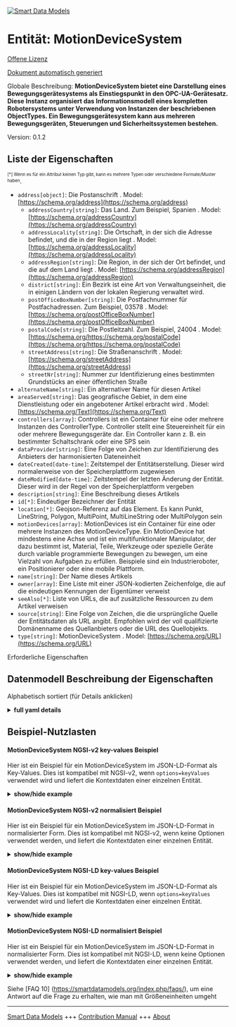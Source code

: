 <!-- 10-Header -->  
[![Smart Data Models](https://smartdatamodels.org/wp-content/uploads/2022/01/SmartDataModels_logo.png "Logo")](https://smartdatamodels.org)  
Entität: MotionDeviceSystem  
===========================<!-- /10-Header -->  
<!-- 15-License -->  
[Offene Lizenz](https://github.com/smart-data-models//dataModel.OPCUA/blob/master/MotionDeviceSystem/LICENSE.md)  
[Dokument automatisch generiert](https://docs.google.com/presentation/d/e/2PACX-1vTs-Ng5dIAwkg91oTTUdt8ua7woBXhPnwavZ0FxgR8BsAI_Ek3C5q97Nd94HS8KhP-r_quD4H0fgyt3/pub?start=false&loop=false&delayms=3000#slide=id.gb715ace035_0_60)  
<!-- /15-License -->  
<!-- 20-Description -->  
Globale Beschreibung: **MotionDeviceSystem bietet eine Darstellung eines Bewegungsgerätesystems als Einstiegspunkt in den OPC-UA-Gerätesatz. Diese Instanz organisiert das Informationsmodell eines kompletten Robotersystems unter Verwendung von Instanzen der beschriebenen ObjectTypes. Ein Bewegungsgerätesystem kann aus mehreren Bewegungsgeräten, Steuerungen und Sicherheitssystemen bestehen.**  
Version: 0.1.2  
<!-- /20-Description -->  
<!-- 30-PropertiesList -->  

## Liste der Eigenschaften  

<sup><sub>[*] Wenn es für ein Attribut keinen Typ gibt, kann es mehrere Typen oder verschiedene Formate/Muster haben</sub></sup>.  
- `address[object]`: Die Postanschrift  . Model: [https://schema.org/address](https://schema.org/address)	- `addressCountry[string]`: Das Land. Zum Beispiel, Spanien  . Model: [https://schema.org/addressCountry](https://schema.org/addressCountry)  
	- `addressLocality[string]`: Die Ortschaft, in der sich die Adresse befindet, und die in der Region liegt  . Model: [https://schema.org/addressLocality](https://schema.org/addressLocality)  
	- `addressRegion[string]`: Die Region, in der sich der Ort befindet, und die auf dem Land liegt  . Model: [https://schema.org/addressRegion](https://schema.org/addressRegion)  
	- `district[string]`: Ein Bezirk ist eine Art von Verwaltungseinheit, die in einigen Ländern von der lokalen Regierung verwaltet wird.    
	- `postOfficeBoxNumber[string]`: Die Postfachnummer für Postfachadressen. Zum Beispiel, 03578  . Model: [https://schema.org/postOfficeBoxNumber](https://schema.org/postOfficeBoxNumber)  
	- `postalCode[string]`: Die Postleitzahl. Zum Beispiel, 24004  . Model: [https://schema.org/https://schema.org/postalCode](https://schema.org/https://schema.org/postalCode)  
	- `streetAddress[string]`: Die Straßenanschrift  . Model: [https://schema.org/streetAddress](https://schema.org/streetAddress)  
	- `streetNr[string]`: Nummer zur Identifizierung eines bestimmten Grundstücks an einer öffentlichen Straße    
- `alternateName[string]`: Ein alternativer Name für diesen Artikel  - `areaServed[string]`: Das geografische Gebiet, in dem eine Dienstleistung oder ein angebotener Artikel erbracht wird  . Model: [https://schema.org/Text](https://schema.org/Text)- `controllers[array]`:  Controllers ist ein Container für eine oder mehrere Instanzen des ControllerType. Controller stellt eine Steuereinheit für ein oder mehrere Bewegungsgeräte dar. Ein Controller kann z. B. ein bestimmter Schaltschrank oder eine SPS sein  - `dataProvider[string]`: Eine Folge von Zeichen zur Identifizierung des Anbieters der harmonisierten Dateneinheit  - `dateCreated[date-time]`: Zeitstempel der Entitätserstellung. Dieser wird normalerweise von der Speicherplattform zugewiesen  - `dateModified[date-time]`: Zeitstempel der letzten Änderung der Entität. Dieser wird in der Regel von der Speicherplattform vergeben  - `description[string]`: Eine Beschreibung dieses Artikels  - `id[*]`: Eindeutiger Bezeichner der Entität  - `location[*]`: Geojson-Referenz auf das Element. Es kann Punkt, LineString, Polygon, MultiPoint, MultiLineString oder MultiPolygon sein  - `motionDevices[array]`: MotionDevices ist ein Container für eine oder mehrere Instanzen des MotionDeviceType. Ein MotionDevice hat mindestens eine Achse und ist ein multifunktionaler Manipulator, der dazu bestimmt ist, Material, Teile, Werkzeuge oder spezielle Geräte durch variable programmierte Bewegungen zu bewegen, um eine Vielzahl von Aufgaben zu erfüllen. Beispiele sind ein Industrieroboter, ein Positionierer oder eine mobile Plattform.  - `name[string]`: Der Name dieses Artikels  - `owner[array]`: Eine Liste mit einer JSON-kodierten Zeichenfolge, die auf die eindeutigen Kennungen der Eigentümer verweist  - `seeAlso[*]`: Liste von URLs, die auf zusätzliche Ressourcen zu dem Artikel verweisen  - `source[string]`: Eine Folge von Zeichen, die die ursprüngliche Quelle der Entitätsdaten als URL angibt. Empfohlen wird der voll qualifizierte Domänenname des Quellanbieters oder die URL des Quellobjekts.  - `type[string]`: MotionDeviceSystem  . Model: [https://schema.org/URL](https://schema.org/URL)<!-- /30-PropertiesList -->  
<!-- 35-RequiredProperties -->  
Erforderliche Eigenschaften  
<!-- /35-RequiredProperties -->  
<!-- 40-NotesYaml -->  
<!-- /40-NotesYaml -->  
<!-- 50-DataModelHeader -->  
## Datenmodell Beschreibung der Eigenschaften  
Alphabetisch sortiert (für Details anklicken)  
<!-- /50-DataModelHeader -->  
<!-- 60-ModelYaml -->  
<details><summary><strong>full yaml details</strong></summary>    
```yaml  
MotionDeviceSystem:    
  description: 'MotionDeviceSystem provides a representation of a motion device system as an entry point to the OPC UA device set. This instance organises the information model of a complete robotics system using instances of the described ObjectTypes. A motion device system may consist of multiple motion devices, controllers and safety systems.'    
  properties:    
    address:    
      description: The mailing address    
      properties:    
        addressCountry:    
          description: 'The country. For example, Spain'    
          type: string    
          x-ngsi:    
            model: https://schema.org/addressCountry    
            type: Property    
        addressLocality:    
          description: 'The locality in which the street address is, and which is in the region'    
          type: string    
          x-ngsi:    
            model: https://schema.org/addressLocality    
            type: Property    
        addressRegion:    
          description: 'The region in which the locality is, and which is in the country'    
          type: string    
          x-ngsi:    
            model: https://schema.org/addressRegion    
            type: Property    
        district:    
          description: 'A district is a type of administrative division that, in some countries, is managed by the local government'    
          type: string    
          x-ngsi:    
            type: Property    
        postOfficeBoxNumber:    
          description: 'The post office box number for PO box addresses. For example, 03578'    
          type: string    
          x-ngsi:    
            model: https://schema.org/postOfficeBoxNumber    
            type: Property    
        postalCode:    
          description: 'The postal code. For example, 24004'    
          type: string    
          x-ngsi:    
            model: https://schema.org/https://schema.org/postalCode    
            type: Property    
        streetAddress:    
          description: The street address    
          type: string    
          x-ngsi:    
            model: https://schema.org/streetAddress    
            type: Property    
        streetNr:    
          description: Number identifying a specific property on a public street    
          type: string    
          x-ngsi:    
            type: Property    
      type: object    
      x-ngsi:    
        model: https://schema.org/address    
        type: Property    
    alternateName:    
      description: An alternative name for this item    
      type: string    
      x-ngsi:    
        type: Property    
    areaServed:    
      description: The geographic area where a service or offered item is provided    
      type: string    
      x-ngsi:    
        model: https://schema.org/Text    
        type: Property    
    controllers:    
      description: ' Controllers is a container for one or more instances of the ControllerType. Controller represents a controlling unit of one or more motion devices. A controller can be e.g. a specific control cabinet or a PLC'    
      items:    
        description: A Controller    
        properties:    
          browseName:    
            description: Controller BrowseName    
            type: string    
            x-ngsi:    
              model: https://schema.org/Text    
              type: Property    
          components:    
            description: 'Components is a container for one or more instances of subtypes of ComponentType defined in OPC UA DI. The listed components are installed in the motion device system, e.g. a processing-unit, a power-supply, an IO-board or a drive, and have an electrical interface to the controller'    
            items:    
              description: A component    
              properties:    
                browseName:    
                  description: Component BrowseName    
                  type: string    
                  x-ngsi:    
                    model: https://schema.org/Text    
                    type: Property    
              type: object    
            type: array    
            x-ngsi:    
              type: Property    
          manufacturer:    
            description: The name of the company that manufactured the device    
            type: string    
            x-ngsi:    
              model: https://schema.org/Text    
              type: Property    
          model:    
            description: The name of the product    
            type: string    
            x-ngsi:    
              model: https://schema.org/Text    
              type: Property    
          parameterSet:    
            description: Provides a set of parameters    
            properties:    
              cabinetFanSpeed:    
                description: The speed of the cabinet fan    
                type: number    
                x-ngsi:    
                  model: https://schema.org/Number    
                  type: Property    
              cpuFanSpeed:    
                description: The speed of the CPU fan    
                type: number    
                x-ngsi:    
                  model: https://schema.org/Number    
                  type: Property    
              inputVoltage:    
                description: The input voltage of the controller which can be a configured value. To distinguish between an AC or DC supply the optional property Definition of the base type DataItemType shall be used    
                type: number    
                x-ngsi:    
                  model: https://schema.org/Number    
                  type: Property    
              startUpTime:    
                description: The date and time of the last start-up of the controller    
                format: date-time    
                x-ngsi:    
                  model: https://schema.org/DateTime    
                  type: Property    
              temperature:    
                description: The controller temperature given by a temperature sensor inside of the controller    
                type: number    
                x-ngsi:    
                  model: https://schema.org/Number    
                  type: Property    
              totalEnergyConsumption:    
                description: The total accumulated energy consumed by the motion devices related with this controller instance    
                type: number    
                x-ngsi:    
                  model: https://schema.org/Number    
                  type: Property    
              totalPowerOnTime:    
                description: The total accumulated time the controller was powered on    
                type: string    
                x-ngsi:    
                  model: https://schema.org/Text    
                  type: Property    
              upsState:    
                description: The vendor specific status of an integrated uninterruptible power supply or accumulator system    
                type: string    
                x-ngsi:    
                  model: https://schema.org/Text    
                  type: Property    
            type: object    
            x-ngsi:    
              type: Property    
          productCode:    
            description: A unique combination of numbers and letters used to identify the product. It may be the order information displayed on type shields or in ERP systems    
            type: string    
            x-ngsi:    
              model: https://schema.org/Text    
              type: Property    
          serialNumber:    
            description: A unique production number assigned by the manufacturer of the device. This is often stamped on the outside of the device and may be used for traceability and warranty purposes    
            type: string    
            x-ngsi:    
              model: https://schema.org/Text    
              type: Property    
          software:    
            description: Software is a container for one or more instances of SoftwareType defined in OPC UA DI. Each controller has at least one software installed that is a runtime software or firmware of the controller. NOTE This type of program is usually generated before installation and can only be modified thereafter by the manufacturer    
            items:    
              description: A software    
              properties:    
                browseName:    
                  description: Software BrowseName    
                  type: string    
                  x-ngsi:    
                    model: https://schema.org/Text    
                    type: Property    
              type: object    
            type: array    
            x-ngsi:    
              type: Property    
          taskControls:    
            description: TaskControls is a container for one or more instances of TaskControlType. The task control describes an execution engine that loads and runs task programs. One task runs one task program at the time. The system should instantiate the maximum allowed number of task controls    
            items:    
              description: A TaskControl    
              properties:    
                browseName:    
                  description: TaskControl BrowseName    
                  type: string    
                  x-ngsi:    
                    model: https://schema.org/Text    
                    type: Property    
                componentName:    
                  description: The name of the component    
                  type: string    
                  x-ngsi:    
                    model: https://schema.org/Text    
                    type: Property    
                parameterSet:    
                  description: Provides a set of parameters    
                  properties:    
                    executionMode:    
                      description: How the task control executes the task program    
                      type: number    
                      x-ngsi:    
                        model: https://schema.org/Number    
                        type: Property    
                    taskProgramLoaded:    
                      description: 'TRUE if a task program is loaded in the task control, FALSE otherwise'    
                      type: boolean    
                      x-ngsi:    
                        model: https://schema.org/Boolean    
                        type: Property    
                    taskProgramName:    
                      description: A customer given identifier for the task program    
                      type: string    
                      x-ngsi:    
                        model: https://schema.org/Text    
                        type: Property    
                  type: object    
                  x-ngsi:    
                    type: Property    
              type: object    
            type: array    
            x-ngsi:    
              type: Property    
        type: object    
      type: array    
      x-ngsi:    
        type: Property    
    dataProvider:    
      description: A sequence of characters identifying the provider of the harmonised data entity    
      type: string    
      x-ngsi:    
        type: Property    
    dateCreated:    
      description: Entity creation timestamp. This will usually be allocated by the storage platform    
      format: date-time    
      type: string    
      x-ngsi:    
        type: Property    
    dateModified:    
      description: Timestamp of the last modification of the entity. This will usually be allocated by the storage platform    
      format: date-time    
      type: string    
      x-ngsi:    
        type: Property    
    description:    
      description: A description of this item    
      type: string    
      x-ngsi:    
        type: Property    
    id:    
      anyOf:    
        - description: Identifier format of any NGSI entity    
          maxLength: 256    
          minLength: 1    
          pattern: ^[\w\-\.\{\}\$\+\*\[\]`|~^@!,:\\]+$    
          type: string    
          x-ngsi:    
            type: Property    
        - description: Identifier format of any NGSI entity    
          format: uri    
          type: string    
          x-ngsi:    
            type: Property    
      description: Unique identifier of the entity    
      x-ngsi:    
        type: Property    
    location:    
      description: 'Geojson reference to the item. It can be Point, LineString, Polygon, MultiPoint, MultiLineString or MultiPolygon'    
      oneOf:    
        - description: Geojson reference to the item. Point    
          properties:    
            bbox:    
              items:    
                type: number    
              minItems: 4    
              type: array    
            coordinates:    
              items:    
                type: number    
              minItems: 2    
              type: array    
            type:    
              enum:    
                - Point    
              type: string    
          required:    
            - type    
            - coordinates    
          title: GeoJSON Point    
          type: object    
          x-ngsi:    
            type: GeoProperty    
        - description: Geojson reference to the item. LineString    
          properties:    
            bbox:    
              items:    
                type: number    
              minItems: 4    
              type: array    
            coordinates:    
              items:    
                items:    
                  type: number    
                minItems: 2    
                type: array    
              minItems: 2    
              type: array    
            type:    
              enum:    
                - LineString    
              type: string    
          required:    
            - type    
            - coordinates    
          title: GeoJSON LineString    
          type: object    
          x-ngsi:    
            type: GeoProperty    
        - description: Geojson reference to the item. Polygon    
          properties:    
            bbox:    
              items:    
                type: number    
              minItems: 4    
              type: array    
            coordinates:    
              items:    
                items:    
                  items:    
                    type: number    
                  minItems: 2    
                  type: array    
                minItems: 4    
                type: array    
              type: array    
            type:    
              enum:    
                - Polygon    
              type: string    
          required:    
            - type    
            - coordinates    
          title: GeoJSON Polygon    
          type: object    
          x-ngsi:    
            type: GeoProperty    
        - description: Geojson reference to the item. MultiPoint    
          properties:    
            bbox:    
              items:    
                type: number    
              minItems: 4    
              type: array    
            coordinates:    
              items:    
                items:    
                  type: number    
                minItems: 2    
                type: array    
              type: array    
            type:    
              enum:    
                - MultiPoint    
              type: string    
          required:    
            - type    
            - coordinates    
          title: GeoJSON MultiPoint    
          type: object    
          x-ngsi:    
            type: GeoProperty    
        - description: Geojson reference to the item. MultiLineString    
          properties:    
            bbox:    
              items:    
                type: number    
              minItems: 4    
              type: array    
            coordinates:    
              items:    
                items:    
                  items:    
                    type: number    
                  minItems: 2    
                  type: array    
                minItems: 2    
                type: array    
              type: array    
            type:    
              enum:    
                - MultiLineString    
              type: string    
          required:    
            - type    
            - coordinates    
          title: GeoJSON MultiLineString    
          type: object    
          x-ngsi:    
            type: GeoProperty    
        - description: Geojson reference to the item. MultiLineString    
          properties:    
            bbox:    
              items:    
                type: number    
              minItems: 4    
              type: array    
            coordinates:    
              items:    
                items:    
                  items:    
                    items:    
                      type: number    
                    minItems: 2    
                    type: array    
                  minItems: 4    
                  type: array    
                type: array    
              type: array    
            type:    
              enum:    
                - MultiPolygon    
              type: string    
          required:    
            - type    
            - coordinates    
          title: GeoJSON MultiPolygon    
          type: object    
          x-ngsi:    
            type: GeoProperty    
      x-ngsi:    
        type: GeoProperty    
    motionDevices:    
      description: 'MotionDevices is a container for one or more instances of the MotionDeviceType. A motion device has as least one axis and is a multifunctional manipulator designed to move material, parts, tools or specialized devices through variable programmed motions for the performance of a variety of tasks. Examples are an industrial robot, positioner or mobile platform'    
      items:    
        description: A MotionDevice    
        properties:    
          additionalComponents:    
            description: 'AdditionalComponents is a container for one or more instances of subtypes of ComponentType defined in OPC UA DI. The listed components are installed at the motion device, e.g. an IO-board'    
            items:    
              description: An additional component    
              properties:    
                browseName:    
                  description: AdditionalComponent BrowseName    
                  type: string    
                  x-ngsi:    
                    model: https://schema.org/Text    
                    type: Property    
              type: object    
            type: array    
            x-ngsi:    
              type: Property    
          axes:    
            description: Axes is a container for one or more instances of the AxisType    
            items:    
              description: An axis    
              properties:    
                browseName:    
                  description: Axis BrowseName    
                  type: string    
                  x-ngsi:    
                    model: https://schema.org/Text    
                    type: Property    
                motionProfile:    
                  description: The kind of motion device defined by MotionDeviceCategoryEnumeration based on ISO 8373    
                  enum:    
                    - OTHER    
                    - ROTARY    
                    - ROTARY_ENDLESS    
                    - LINEAR    
                    - LINEAR_ENDLESS    
                  type: string    
                  x-ngsi:    
                    model: https://schema.org/Number    
                    type: Property    
                parameterSet:    
                  description: Provides a set of parameters    
                  properties:    
                    actualAcceleration:    
                      description: The axis acceleration    
                      type: number    
                      x-ngsi:    
                        model: https://schema.org/Number    
                        type: Property    
                    actualPosition:    
                      description: The current position of the axis    
                      type: number    
                      x-ngsi:    
                        model: https://schema.org/Number    
                        type: Property    
                    actualSpeed:    
                      description: The axis speed    
                      type: number    
                      x-ngsi:    
                        model: https://schema.org/Number    
                        type: Property    
                  type: object    
                  x-ngsi:    
                    type: Property    
              type: object    
            type: array    
            x-ngsi:    
              type: Property    
          browseName:    
            description: MotionDevice BrowseName    
            type: string    
            x-ngsi:    
              model: https://schema.org/Text    
              type: Property    
          manufacturer:    
            description: The name of the company that manufactured the device    
            type: string    
            x-ngsi:    
              model: https://schema.org/Text    
              type: Property    
          model:    
            description: The name of the product    
            type: string    
            x-ngsi:    
              model: https://schema.org/Text    
              type: Property    
          motionDeviceCategory:    
            description: The kind of motion device defined by MotionDeviceCategoryEnumeration based on ISO 8373    
            enum:    
              - OTHER    
              - ARTICULATED_ROBOT    
              - SCARA_ROBOT    
              - CARTESIAN_ROBOT    
              - SPHERICAL_ROBOT    
              - PARALLEL_ROBOT    
              - CYLINDRICAL_ROBOT    
            type: string    
            x-ngsi:    
              model: https://schema.org/Number    
              type: Property    
          parameterSet:    
            description: Provides a set of parameters    
            properties:    
              inControl:    
                description: 'The information if the actuators (in most cases a motor) of the motion device are powered up and in control: ''true'''    
                type: boolean    
                x-ngsi:    
                  model: https://schema.org/Boolean    
                  type: Property    
              onPath:    
                description: 'True if the motion device is on or near enough the planned program path such that program execution can continue. If the MotionDevice deviates too much from this path in case of errors or an emergency stop, this value becomes false. If OnPath is false, the motion device needs repositioning to continue program execution'    
                type: boolean    
                x-ngsi:    
                  model: https://schema.org/Boolean    
                  type: Property    
              speedOverride:    
                description: The current speed setting in percent of programmed speed (0 - 100%)    
                type: number    
                x-ngsi:    
                  model: https://schema.org/Number    
                  type: Property    
            type: object    
            x-ngsi:    
              type: Property    
          powerTrains:    
            description: PowerTrains is a container for one or more instances of the PowerTrainType    
            items:    
              description: A powerTrain    
              properties:    
                browseName:    
                  description: PowerTrain BrowseName    
                  type: string    
                  x-ngsi:    
                    model: https://schema.org/Text    
                    type: Property    
                gears:    
                  description: Gears is a container for one or more instances of the GearType    
                  items:    
                    description: A gear    
                    properties:    
                      browseName:    
                        description: Gear BrowseName    
                        type: string    
                        x-ngsi:    
                          model: https://schema.org/Text    
                          type: Property    
                      gearRatio:    
                        description: The transmission ratio of the gear expressed as a fraction as input velocity (motor side) by output velocity (load side)    
                        type: number    
                        x-ngsi:    
                          model: https://schema.org/Number    
                          type: Property    
                      manufacturer:    
                        description: The name of the company that manufactured the device    
                        type: string    
                        x-ngsi:    
                          model: https://schema.org/Text    
                          type: Property    
                      model:    
                        description: The name of the product    
                        type: string    
                        x-ngsi:    
                          model: https://schema.org/Text    
                          type: Property    
                      pitch:    
                        description: The distance covered in millimeters (mm) for linear motion per one revolution of the output side of the driving unit. Pitch is used in combination with GearRatio to describe the overall transmission from input to output of the gear    
                        type: number    
                        x-ngsi:    
                          model: https://schema.org/Number    
                          type: Property    
                      productCode:    
                        description: A unique combination of numbers and letters used to identify the product. It may be the order information displayed on type shields or in ERP systems    
                        type: string    
                        x-ngsi:    
                          model: https://schema.org/Text    
                          type: Property    
                      serialNumber:    
                        description: A unique production number assigned by the manufacturer of the device. This is often stamped on the outside of the device and may be used for traceability and warranty purposes    
                        type: string    
                        x-ngsi:    
                          model: https://schema.org/Text    
                          type: Property    
                    type: object    
                  type: array    
                  x-ngsi:    
                    type: Property    
                motors:    
                  description: Motors is a container for one or more instances of the MotorType    
                  items:    
                    description: A motor    
                    properties:    
                      browseName:    
                        description: Motor BrowseName    
                        type: string    
                        x-ngsi:    
                          model: https://schema.org/Text    
                          type: Property    
                      manufacturer:    
                        description: The name of the company that manufactured the device    
                        type: string    
                        x-ngsi:    
                          model: https://schema.org/Text    
                          type: Property    
                      model:    
                        description: The name of the product    
                        type: string    
                        x-ngsi:    
                          model: https://schema.org/Text    
                          type: Property    
                      parameterSet:    
                        description: Provides a set of parameters    
                        properties:    
                          brakeReleased:    
                            description: TRUE the motor is free to run. FALSE means that the motor shaft is locked by the brake    
                            type: boolean    
                            x-ngsi:    
                              model: https://schema.org/Boolean    
                              type: Property    
                          effectiveLoadRate:    
                            description: A percentage of maximum continuous load    
                            type: number    
                            x-ngsi:    
                              model: https://schema.org/Number    
                              type: Property    
                          motorTemperature:    
                            description: The temperature of the motor    
                            type: number    
                            x-ngsi:    
                              model: https://schema.org/Number    
                              type: Property    
                        type: object    
                        x-ngsi:    
                          type: Property    
                      productCode:    
                        description: A unique combination of numbers and letters used to identify the product. It may be the order information displayed on type shields or in ERP systems    
                        type: string    
                        x-ngsi:    
                          model: https://schema.org/Text    
                          type: Property    
                      serialNumber:    
                        description: A unique production number assigned by the manufacturer of the device. This is often stamped on the outside of the device and may be used for traceability and warranty purposes    
                        type: string    
                        x-ngsi:    
                          model: https://schema.org/Text    
                          type: Property    
                    type: object    
                  type: array    
                  x-ngsi:    
                    type: Property    
              type: object    
            productCode:    
              description: 'Property. Model:''https://schema.org/Text''. A unique combination of numbers and letters used to identify the product. It may be the order information displayed on type shields or in ERP systems.'    
              type: string    
            serialNumber:    
              description: 'Property. Model:''https://schema.org/Text''. A unique production number assigned by the manufacturer of the device. This is often stamped on the outside of the device and may be used for traceability and warranty purposes.'    
              type: string    
            type: array    
            x-ngsi:    
              type: Property    
        type: object    
      type: array    
      x-ngsi:    
        type: Property    
    name:    
      description: The name of this item    
      type: string    
      x-ngsi:    
        type: Property    
    owner:    
      description: A List containing a JSON encoded sequence of characters referencing the unique Ids of the owner(s)    
      items:    
        anyOf:    
          - description: Identifier format of any NGSI entity    
            maxLength: 256    
            minLength: 1    
            pattern: ^[\w\-\.\{\}\$\+\*\[\]`|~^@!,:\\]+$    
            type: string    
            x-ngsi:    
              type: Property    
          - description: Identifier format of any NGSI entity    
            format: uri    
            type: string    
            x-ngsi:    
              type: Property    
        description: Unique identifier of the entity    
        x-ngsi:    
          type: Property    
      type: array    
      x-ngsi:    
        type: Property    
    safetyStates:    
      description: SafetyStates is a container for one or more instances of the SafetyStatesType    
      items:    
        description: A powerTrain    
        properties:    
          browseName:    
            description: SafetyState BrowseName    
            type: string    
            x-ngsi:    
              model: https://schema.org/Text    
              type: Property    
          componentName:    
            description: The name of the component    
            type: string    
            x-ngsi:    
              model: https://schema.org/Text    
              type: Property    
          emergencyStopFunctions:    
            description: EmergencyStopFunctions is a container for one or more instances of the EmergencyStopFunctionType. The number and names of emergency stop functions is vendor specific    
            items:    
              description: A emergencyStopFunction    
              properties:    
                active:    
                  description: 'TRUE if this particular emergency stop function is active, e.g. that the emergency stop button is pressed, FALSE otherwise'    
                  type: boolean    
                  x-ngsi:    
                    model: https://schema.org/Boolean    
                    type: Property    
                browseName:    
                  description: EmergencyStopFunction BrowseName    
                  type: string    
                  x-ngsi:    
                    model: https://schema.org/Text    
                    type: Property    
                name:    
                  description: Manufacturer-specific protective stop function identifier within the safety system    
                  type: string    
                  x-ngsi:    
                    model: https://schema.org/Text    
                    type: Property    
              type: object    
            type: array    
            x-ngsi:    
              type: Property    
          parameterSet:    
            description: Provides a set of parameters    
            properties:    
              EmergencyStop:    
                description: 'TRUE if one or more of the emergency stop functions in the robot system are active, FALSE otherwise. If the EmergencyStopFunctions object is provided, then the value of this variable is TRUE if one or more of the listed emergency stop functions are active'    
                type: boolean    
                x-ngsi:    
                  model: https://schema.org/Boolean    
                  type: Property    
              operationalMode:    
                description: 'The current operational mode. Allowed values are described in OperationalModeEnumeration, see ISO 10218-1:2011'    
                enum:    
                  - OTHER    
                  - MANUAL_REDUCED_SPEED    
                  - MANUAL_HIGH_SPEED    
                  - AUTOMATIC    
                  - AUTOMATIC_EXTERNAL    
                type: number    
                x-ngsi:    
                  model: https://schema.org/Number    
                  type: Property    
              protectiveStop:    
                description: 'TRUE if one or more of the enabled protective stop functions in the system are active, FALSE otherwise. If the ProtectiveStopFunctions object is provided, then the value of this variable is TRUE if one or more of the listed protective stop functions are enabled and active'    
                type: boolean    
                x-ngsi:    
                  model: https://schema.org/Boolean    
                  type: Property    
            type: object    
            x-ngsi:    
              type: Property    
          protectiveStopFunctions:    
            description: ProtectiveStopFunctions is a container for one or more instances of the ProtectiveStopFunctionType. The number and names of protective stop functions is vendor specific    
            items:    
              description: A protectiveStopFunction    
              properties:    
                active:    
                  description: 'TRUE if this particular protective stop function is active, e.g. that a stop is initiated, FALSE otherwise. If Enabled is FALSE then Active shall be FALSE'    
                  type: boolean    
                  x-ngsi:    
                    model: https://schema.org/Boolean    
                    type: Property    
                browseName:    
                  description: ProtectiveStopFunction BrowseName    
                  type: string    
                  x-ngsi:    
                    model: https://schema.org/Text    
                    type: Property    
                enabled:    
                  description: 'TRUE if this protective stop function is currently supervising the system, FALSE otherwise. A protective stop function may or may not be enabled at all times, e.g. the protective stop function of the safety doors are typically enabled in automatic operational mode and disabled in manual mode. On the other hand for example, the protective stop function of the teach pendant enabling device is enabled in manual modes and disabled in automatic modes'    
                  type: boolean    
                  x-ngsi:    
                    model: https://schema.org/Boolean    
                    type: Property    
                name:    
                  description: Manufacturer-specific protective stop function identifier within the safety system    
                  type: string    
                  x-ngsi:    
                    model: https://schema.org/Text    
                    type: Property    
              type: object    
            type: array    
            x-ngsi:    
              type: Property    
        type: object    
      type: array    
      x-ngsi:    
        type: Property    
    seeAlso:    
      description: list of uri pointing to additional resources about the item    
      oneOf:    
        - items:    
            format: uri    
            type: string    
          minItems: 1    
          type: array    
        - format: uri    
          type: string    
      x-ngsi:    
        type: Property    
    source:    
      description: 'A sequence of characters giving the original source of the entity data as a URL. Recommended to be the fully qualified domain name of the source provider, or the URL to the source object'    
      type: string    
      x-ngsi:    
        type: Property    
    type:    
      description: MotionDeviceSystem    
      enum:    
        - MotionDeviceSystem    
      type: string    
      x-ngsi:    
        model: https://schema.org/URL    
        type: Property    
  required: []    
  type: object    
  x-derived-from: ""    
  x-disclaimer: 'Redistribution and use in source and binary forms, with or without modification, are permitted  provided that the license conditions are met. Copyleft (c) 2023 Contributors to Smart Data Models Program'    
  x-license-url: https://github.com/smart-data-models/dataModel.OPCUA/blob/master/MotionDeviceSystem/LICENSE.md    
  x-model-schema: https://smart-data-models.github.io/dataModel.MotionDeviceSystem/MotionDeviceSystem/schema.json    
  x-model-tags: ""    
  x-version: 0.2.0    
```  
</details>    
<!-- /60-ModelYaml -->  
<!-- 70-MiddleNotes -->  
<!-- /70-MiddleNotes -->  
<!-- 80-Examples -->  
## Beispiel-Nutzlasten  
#### MotionDeviceSystem NGSI-v2 key-values Beispiel  
Hier ist ein Beispiel für ein MotionDeviceSystem im JSON-LD-Format als Key-Values. Dies ist kompatibel mit NGSI-v2, wenn `options=keyValues` verwendet wird und liefert die Kontextdaten einer einzelnen Entität.  
<details><summary><strong>show/hide example</strong></summary>    
```json  
{  
  "id": "MotionDeviceSystem",  
  "type": "MotionDeviceSystem",  
  "controllers": [  
    {  
      "browseName": "Controller",  
      "components": [  
        {  
          "browseName": "Component"  
        }  
      ],  
      "manufacturer": "Engineering Ingegneria Informatica",  
      "model": "Model",  
      "parameterSet": {  
        "cpuFanSpeed": 1600.0,  
        "cabinetFanSpeed": 2000.5,  
        "inputVoltage": 2500.0,  
        "startUpTime": "2020-10-19T07:36:06.713Z",  
        "temperature": 50.0,  
        "totalEnergyConsumption": 170.1,  
        "totalPowerOnTime": "",  
        "upsState": "alive"  
      },  
      "productCode": "MP695ENG004",  
      "serialNumber": "ENG-004",  
      "software": [  
        {  
          "browseName": "Software"  
        }  
      ],  
      "taskControls": [  
        {  
          "browseName": "TaskControl",  
          "componentName": "TaskControl",  
          "parameterSet": {  
            "taskProgramName": "TaskProg",  
            "taskProgramLoaded": true,  
            "executionMode": 0  
          }  
        }  
      ]  
    }  
  ],  
  "motionDevices": [  
    {  
      "browseName": "MotionDevice",  
      "additionalComponents": [  
        {  
          "browseName": "AdditionalComponent"  
        }  
      ],  
      "axes": [  
        {  
          "browseName": "AxisX",  
          "motionProfile": "OTHER",  
          "parameterSet": {  
            "actualPosition": 1.0,  
            "actualSpeed": 2.5,  
            "actualAcceleration": 3.0  
          }  
        },  
        {  
          "browseName": "AxisY",  
          "motionProfile": "LINEAR",  
          "parameterSet": {  
            "actualPosition": 1.0,  
            "actualSpeed": 2.5,  
            "actualAcceleration": 3.0  
          }  
        }  
      ],  
      "manufacturer": "Engineering Ingegneria Informatica",  
      "model": "Model",  
      "motionDeviceCategory": "OTHER",  
      "powerTrains": [  
        {  
          "browseName": "PowerTrain",  
          "gears": [  
            {  
              "browseName": "Gear",  
              "gearRatio": 0.5,  
              "manufacturer": "Engineering Ingegneria Informatica",  
              "model": "Model",  
              "pitch": 1.0,  
              "productCode": "MP695ENG003",  
              "serialNumber": "ENG-003"  
            }  
          ],  
          "motors": [  
            {  
              "browseName": "Motor",  
              "manufacturer": "Engineering Ingegneria Informatica",  
              "model": "Model",  
              "parameterSet": {  
                "brakeReleased": true,  
                "effectiveLoadRate": 0,  
                "motorTemperature": 75  
              },  
              "productCode": "MP695ENG002",  
              "serialNumber": "ENG-002"  
            }  
          ]  
        }  
      ]  
    }  
  ],  
  "safetyStates": [  
    {  
      "browseName": "SafetyState",  
      "emergencyStopFunctions": [  
        {  
          "browseName": "EmergencyStopFunction",  
          "active": true,  
          "name": "emergencyStop"  
        }  
      ],  
      "parameterSet": {  
        "emergencyStop": true,  
        "operationalMode": "AUTOMATIC",  
        "protectiveStop": true  
      },  
      "protectiveStopFunctions": [  
        {  
          "browseName": "ProtectiveStopFunction",  
          "active": true,  
          "enabled": true,  
          "name": "protectiveStop"  
        }  
      ]  
    }  
  ]  
}  
```  
</details>  
#### MotionDeviceSystem NGSI-v2 normalisiert Beispiel  
Hier ist ein Beispiel für ein MotionDeviceSystem im JSON-LD-Format in normalisierter Form. Dies ist kompatibel mit NGSI-v2, wenn keine Optionen verwendet werden, und liefert die Kontextdaten einer einzelnen Entität.  
<details><summary><strong>show/hide example</strong></summary>    
```json  
{  
  "id": "MotionDeviceSystem",  
  "type": "MotionDeviceSystem",  
  "controllers": {  
    "type": "StructuredValue",  
    "value": [  
      {  
        "browseName": "Controller",  
        "components": [  
          {  
            "browseName": "Component"  
          }  
        ],  
        "manufacturer": "Engineering Ingegneria Informatica",  
        "model": "Model",  
        "parameterSet": {  
          "cpuFanSpeed": 1600.0,  
          "cabinetFanSpeed": 2000.5,  
          "inputVoltage": 2500.0,  
          "startUpTime": "2020-10-19T07:36:06.713Z",  
          "temperature": 50.0,  
          "totalEnergyConsumption": 170.1,  
          "totalPowerOnTime": "",  
          "upsState": "alive"  
        },  
        "productCode": "MP695ENG004",  
        "serialNumber": "ENG-004",  
        "software": [  
          {  
            "browseName": "Software"  
          }  
        ],  
        "taskControls": [  
          {  
            "browseName": "TaskControl",  
            "componentName": "TaskControl",  
            "parameterSet": {  
              "taskProgramName": "TaskProg",  
              "taskProgramLoaded": true,  
              "executionMode": 0  
            }  
          }  
        ]  
      }  
    ]  
  },  
  "motionDevices": {  
    "type": "StructuredValue",  
    "value": [  
      {  
        "browseName": "MotionDevice",  
        "additionalComponents": [  
          {  
            "browseName": "AdditionalComponent"  
          }  
        ],  
        "axes": [  
          {  
            "browseName": "AxisX",  
            "motionProfile": "OTHER",  
            "parameterSet": {  
              "actualPosition": 1.0,  
              "actualSpeed": 2.5,  
              "actualAcceleration": 3.0  
            }  
          },  
          {  
            "browseName": "AxisY",  
            "motionProfile": "LINEAR",  
            "parameterSet": {  
              "actualPosition": 1.5,  
              "actualSpeed": 2.0,  
              "actualAcceleration": 3.0  
            }  
          }  
        ],  
        "manufacturer": "Engineering Ingegneria Informatica",  
        "model": "Model",  
        "motionDeviceCategory": "OTHER",  
        "powerTrains": [  
          {  
            "browseName": "PowerTrain",  
            "gears": [  
              {  
                "browseName": "Gear",  
                "gearRatio": 0.5,  
                "manufacturer": "Engineering Ingegneria Informatica",  
                "model": "Model",  
                "pitch": 1.0,  
                "productCode": "MP695ENG003",  
                "serialNumber": "ENG-003"  
              }  
            ],  
            "motors": [  
              {  
                "browseName": "Motor",  
                "manufacturer": "Engineering Ingegneria Informatica",  
                "model": "Model",  
                "parameterSet": {  
                  "brakeReleased": true,  
                  "effectiveLoadRate": 0,  
                  "motorTemperature": 75  
                },  
                "productCode": "MP695ENG002",  
                "serialNumber": "ENG-002"  
              }  
            ]  
          }  
        ]  
      }  
    ]  
  },  
  "safetyStates": {  
    "type": "StructuredValue",  
    "value": [  
      {  
        "browseName": "SafetyState",  
        "emergencyStopFunctions": [  
          {  
            "browseName": "EmergencyStopFunction",  
            "active": true,  
            "name": "emergencyStop"  
          }  
        ],  
        "parameterSet": {  
          "emergencyStop": true,  
          "operationalMode": "AUTOMATIC",  
          "protectiveStop": true  
        },  
        "protectiveStopFunctions": [  
          {  
            "browseName": "ProtectiveStopFunction",  
            "active": true,  
            "enabled": true,  
            "name": "protectiveStop"  
          }  
        ]  
      }  
    ]  
  }  
}  
```  
</details>  
#### MotionDeviceSystem NGSI-LD key-values Beispiel  
Hier ist ein Beispiel für ein MotionDeviceSystem im JSON-LD-Format als Key-Values. Dies ist kompatibel mit NGSI-LD, wenn `options=keyValues` verwendet wird und liefert die Kontextdaten einer einzelnen Entität.  
<details><summary><strong>show/hide example</strong></summary>    
```json  
{  
  "id": "urn:ngsi-ld:MotionDeviceSystem:MotionDeviceSystem",  
  "type": "MotionDeviceSystem",  
  "controllers": [  
    {  
      "browseName": "uri:ngsi-ld:Controller",  
      "components": [  
        {  
          "browseName": "uri:ngsi-ld:Component"  
        }  
      ],  
      "manufacturer": "Engineering Ingegneria Informatica",  
      "model": "Model",  
      "parameterSet": {  
        "cpuFanSpeed": 1600.0,  
        "cabinetFanSpeed": 2000.5,  
        "inputVoltage": 2500.0,  
        "startUpTime": "2020-10-19T07:36:06.713Z",  
        "temperature": 50.0,  
        "totalEnergyConsumption": 170.1,  
        "totalPowerOnTime": "",  
        "upsState": "alive"  
      },  
      "productCode": "MP695ENG004",  
      "serialNumber": "ENG-004",  
      "software": [  
        {  
          "browseName": "uri:ngsi-ld:Software"  
        }  
      ],  
      "taskControls": [  
        {  
          "browseName": "uri:ngsi-ld:TaskControl",  
          "componentName": "TaskControl",  
          "parameterSet": {  
            "taskProgramName": "TaskProg",  
            "taskProgramLoaded": true,  
            "executionMode": 0  
          }  
        }  
      ]  
    }  
  ],  
  "motionDevices": [  
    {  
      "browseName": "uri:ngsi-ld:MotionDevice",  
      "additionalComponents": [  
        {  
          "browseName": "uri:ngsi-ld:AdditionalComponent"  
        }  
      ],  
      "axes": [  
        {  
          "browseName": "uri:ngsi-ld:AxisX",  
          "motionProfile": "OTHER",  
          "parameterSet": {  
            "actualPosition": 1.0,  
            "actualSpeed": 2.5,  
            "actualAcceleration": 3.0  
          }  
        },  
        {  
          "browseName": "uri:ngsi-ld:AxisY",  
          "motionProfile": "LINEAR",  
          "parameterSet": {  
            "actualPosition": 1.0,  
            "actualSpeed": 2.5,  
            "actualAcceleration": 3.0  
          }  
        }  
      ],  
      "manufacturer": "Engineering Ingegneria Informatica",  
      "model": "Model",  
      "motionDeviceCategory": "OTHER",  
      "powerTrains": [  
        {  
          "browseName": "uri:ngsi-ld:PowerTrain",  
          "gears": [  
            {  
              "browseName": "uri:ngsi-ld:Gear",  
              "gearRatio": 0.5,  
              "manufacturer": "Engineering Ingegneria Informatica",  
              "model": "Model",  
              "pitch": 1.0,  
              "productCode": "MP695ENG003",  
              "serialNumber": "ENG-003"  
            }  
          ],  
          "motors": [  
            {  
              "browseName": "uri:ngsi-ld:Motor",  
              "manufacturer": "Engineering Ingegneria Informatica",  
              "model": "Model",  
              "parameterSet": {  
                "brakeReleased": true,  
                "effectiveLoadRate": 0,  
                "motorTemperature": 75  
              },  
              "productCode": "MP695ENG002",  
              "serialNumber": "ENG-002"  
            }  
          ]  
        }  
      ]  
    }  
  ],  
  "safetyStates": [  
    {  
      "browseName": "uri:ngsi-ld:SafetyState",  
      "emergencyStopFunctions": [  
        {  
          "browseName": "uri:ngsi-ld:EmergencyStopFunction",  
          "active": true,  
          "name": "emergencyStop"  
        }  
      ],  
      "parameterSet": {  
        "emergencyStop": true,  
        "operationalMode": "AUTOMATIC",  
        "protectiveStop": true  
      },  
      "protectiveStopFunctions": [  
        {  
          "browseName": "uri:ngsi-ld:ProtectiveStopFunction",  
          "active": true,  
          "enabled": true,  
          "name": "protectiveStop"  
        }  
      ]  
    }  
  ],  
  "@context": [  
    "https://smart-data-models.github.io/data-models/context.jsonld",  
    "https://raw.githubusercontent.com/smart-data-models/dataModel.OPCUA/master/context.jsonld"  
  ]  
}  
```  
</details>  
#### MotionDeviceSystem NGSI-LD normalisiert Beispiel  
Hier ist ein Beispiel für ein MotionDeviceSystem im JSON-LD-Format in normalisierter Form. Dies ist kompatibel mit NGSI-LD, wenn keine Optionen verwendet werden, und liefert die Kontextdaten einer einzelnen Entität.  
<details><summary><strong>show/hide example</strong></summary>    
```json  
{  
    "id": "urn:ngsi-ld:MotionDeviceSystem",  
    "type": "MotionDeviceSystem",  
    "controllers": [  
        {  
            "browseName": {  
                "type": "Property",  
                "value": "uri:ngsi-ld:Controller"  
            },  
            "components": [  
                {  
                    "browseName": {  
                        "type": "Property",  
                        "value": "uri:ngsi-ld:Component"  
                    }  
                }  
            ],  
            "manufacturer": {  
                "type": "Property",  
                "value": "Engineering Ingegneria Informatica"  
            },  
            "model": {  
                "type": "Property",  
                "value": "Model"  
            },  
            "parameterSet": {  
                "type": "Property",  
                "value": {  
                    "cpuFanSpeed": 1600.0,  
                    "cabinetFanSpeed": 2000.5,  
                    "inputVoltage": 2500.0,  
                    "startUpTime": "2020-10-19T07:36:06.713Z",  
                    "temperature": 50.0,  
                    "totalEnergyConsumption": 170.1,  
                    "totalPowerOnTime": "",  
                    "upsState": "alive"  
                }  
            },  
            "productCode": {  
                "type": "Property",  
                "value": "MP695ENG004"  
            },  
            "serialNumber": {  
                "type": "Property",  
                "value": "ENG-004"  
            },  
            "software": [  
                {  
                    "browseName": {  
                        "type": "Property",  
                        "value": "uri:ngsi-ld:Software"  
                    }  
                }  
            ],  
            "taskControls": [  
                {  
                    "browseName": {  
                        "type": "Property",  
                        "value": "uri:ngsi-ld:TaskControl"  
                    },  
                    "componentName": {  
                        "type": "Property",  
                        "value": "TaskControl"  
                    },  
                    "parameterSet": {  
                        "type": "Property",  
                        "value": {  
                            "taskProgramName": "TaskProg",  
                            "taskProgramLoaded": true,  
                            "executionMode": 0  
                        }  
                    }  
                }  
            ]  
        }  
    ],  
    "motionDevices": [  
        {  
            "browseName": {  
                "type": "Property",  
                "value": "uri:ngsi-ld:MotionDevice"  
            },  
            "additionalComponents": [  
                {  
                    "browseName": {  
                        "type": "Property",  
                        "value": "uri:ngsi-ld:AdditionalComponent"  
                    }  
                }  
            ],  
            "axes": [  
                {  
                    "browseName": {  
                        "type": "Property",  
                        "value": "uri:ngsi-ld:AxisX"  
                    },  
                    "motionProfile": {  
                        "type": "Property",  
                        "value": "OTHER"  
                    },  
                    "parameterSet": {  
                        "type": "Property",  
                        "value": {  
                            "actualPosition": 1.0,  
                            "actualSpeed": 2.5,  
                            "actualAcceleration": 3.0  
                        }  
                    }  
                },  
                {  
                    "browseName": {  
                        "type": "Property",  
                        "value": "uri:ngsi-ld:AxisY"  
                    },  
                    "motionProfile": {  
                        "type": "Property",  
                        "value": "LINEAR"  
                    },  
                    "parameterSet": {  
                        "type": "Property",  
                        "value": {  
                            "actualPosition": 1.5,  
                            "actualSpeed": 2.0,  
                            "actualAcceleration": 3.0  
                        }  
                    }  
                }  
            ],  
            "manufacturer": {  
                "type": "Property",  
                "value": "Engineering Ingegneria Informatica"  
            },  
            "model": {  
                "type": "Property",  
                "value": "Model"  
            },  
            "motionDeviceCategory": {  
                "type": "Property",  
                "value": "OTHER"  
            },  
            "powerTrains": [  
                {  
                    "browseName": {  
                        "type": "Property",  
                        "value": "uri:ngsi-ld:PowerTrain"  
                    },  
                    "gears": [  
                        {  
                            "browseName": {  
                                "type": "Property",  
                                "value": "uri:ngsi-ld:Gear"  
                            },  
                            "gearRatio": {  
                                "type": "Property",  
                                "value": 0.5  
                            },  
                            "manufacturer": {  
                                "type": "Property",  
                                "value": "Engineering Ingegneria Informatica"  
                            },  
                            "model": {  
                                "type": "Property",  
                                "value": "Model"  
                            },  
                            "pitch": {  
                                "type": "Property",  
                                "value": 1.0  
                            },  
                            "productCode": {  
                                "type": "Property",  
                                "value": "MP695ENG003"  
                            },  
                            "serialNumber": {  
                                "type": "Property",  
                                "value": "ENG-003"  
                            }  
                        }  
                    ],  
                    "motors": [  
                        {  
                            "browseName": {  
                                "type": "Property",  
                                "value": "uri:ngsi-ld:Motor"  
                            },  
                            "manufacturer": {  
                                "type": "Property",  
                                "value": "Engineering Ingegneria Informatica"  
                            },  
                            "model": {  
                                "type": "Property",  
                                "value": "Model"  
                            },  
                            "parameterSet": {  
                                "type": "Property",  
                                "value": {  
                                    "brakeReleased": true,  
                                    "effectiveLoadRate": 0,  
                                    "motorTemperature": 75  
                                }  
                            },  
                            "productCode": {  
                                "type": "Property",  
                                "value": "MP695ENG002"  
                            },  
                            "serialNumber": {  
                                "type": "Property",  
                                "value": "ENG-002"  
                            }  
                        }  
                    ]  
                }  
            ]  
        }  
    ],  
    "safetyStates": [  
        {  
            "browseName": {  
                "type": "Property",  
                "value": "uri:ngsi-ld:SafetyState"  
            },  
            "emergencyStopFunctions": [  
                {  
                    "browseName": {  
                        "type": "Property",  
                        "value": "uri:ngsi-ld:EmergencyStopFunction"  
                    },  
                    "active": {  
                        "type": "Property",  
                        "value": true  
                    },  
                    "name": {  
                        "type": "Property",  
                        "value": "emergencyStop"  
                    }  
                }  
            ],  
            "parameterSet": {  
                "type": "Property",  
                "value": {  
                    "emergencyStop": true,  
                    "operationalMode": "AUTOMATIC",  
                    "protectiveStop": true  
                }  
            },  
            "protectiveStopFunctions": [  
                {  
                    "browseName": {  
                        "type": "Property",  
                        "value": "uri:ngsi-ld:ProtectiveStopFunction"  
                    },  
                    "active": {  
                        "type": "Property",  
                        "value": true  
                    },  
                    "enabled": {  
                        "type": "Property",  
                        "value": true  
                    },  
                    "name": {  
                        "type": "Property",  
                        "value": "protectiveStop"  
                    }  
                }  
            ]  
        }  
    ],  
    "@context": [  
        "https://smart-data-models.github.io/data-models/context.jsonld",  
        "https://raw.githubusercontent.com/smart-data-models/dataModel.OPCUA/master/context.jsonld"  
    ]  
}  
```  
</details><!-- /80-Examples -->  
<!-- 90-FooterNotes -->  
<!-- /90-FooterNotes -->  
<!-- 95-Units -->  
Siehe [FAQ 10] (https://smartdatamodels.org/index.php/faqs/), um eine Antwort auf die Frage zu erhalten, wie man mit Größeneinheiten umgeht  
<!-- /95-Units -->  
<!-- 97-LastFooter -->  
---  
[Smart Data Models](https://smartdatamodels.org) +++ [Contribution Manual](https://bit.ly/contribution_manual) +++ [About](https://bit.ly/Introduction_SDM)<!-- /97-LastFooter -->  
